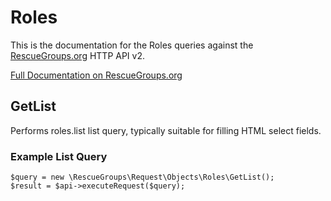 # Roles

This is the documentation for the Roles queries against the [RescueGroups.org](https://www.rescuegroups.org/) HTTP API v2.

[Full Documentation on RescueGroups.org](https://userguide.rescuegroups.org/display/APIDG/Object+definitions#Objectdefinitions-roles)

## GetList


Performs roles.list list query, typically suitable for filling HTML select fields.

### Example List Query

    $query = new \RescueGroups\Request\Objects\Roles\GetList();
    $result = $api->executeRequest($query);





